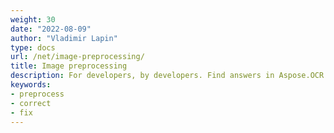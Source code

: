 ```yaml
---
weight: 30
date: "2022-08-09"
author: "Vladimir Lapin"
type: docs
url: /net/image-preprocessing/
title: Image preprocessing
description: For developers, by developers. Find answers in Aspose.OCR for .NET developer's reference and start building your OCR applications.
keywords:
- preprocess
- correct
- fix
---
```

